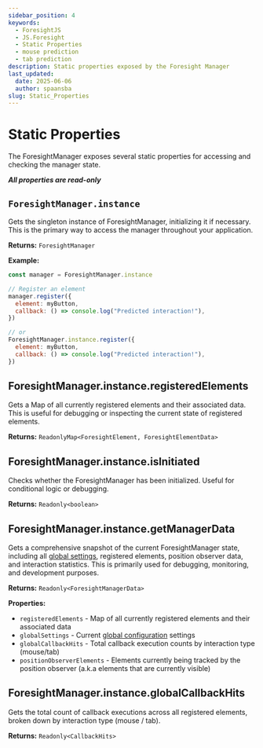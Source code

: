 ```yaml
---
sidebar_position: 4
keywords:
  - ForesightJS
  - JS.Foresight
  - Static Properties
  - mouse prediction
  - tab prediction
description: Static properties exposed by the Foresight Manager
last_updated:
  date: 2025-06-06
  author: spaansba
slug: Static_Properties
---
```


# Static Properties

The ForesightManager exposes several static properties for accessing and checking the manager state.

**_All properties are read-only_**

## `ForesightManager.instance`

Gets the singleton instance of ForesightManager, initializing it if necessary. This is the primary way to access the manager throughout your application.

**Returns:** `ForesightManager`

**Example:**

```javascript
const manager = ForesightManager.instance

// Register an element
manager.register({
  element: myButton,
  callback: () => console.log("Predicted interaction!"),
})

// or
ForesightManager.instance.register({
  element: myButton,
  callback: () => console.log("Predicted interaction!"),
})
```

## ForesightManager.instance.registeredElements

Gets a Map of all currently registered elements and their associated data. This is useful for debugging or inspecting the current state of registered elements.

**Returns:** `ReadonlyMap<ForesightElement, ForesightElementData>`

## ForesightManager.instance.isInitiated

Checks whether the ForesightManager has been initialized. Useful for conditional logic or debugging.

**Returns:** `Readonly<boolean>`

## ForesightManager.instance.getManagerData

Gets a comprehensive snapshot of the current ForesightManager state, including all [global settings](/docs/getting_started/config#global-configuration), registered elements, position observer data, and interaction statistics. This is primarily used for debugging, monitoring, and development purposes.

**Returns:** `Readonly<ForesightManagerData>`

**Properties:**

- `registeredElements` - Map of all currently registered elements and their associated data
- `globalSettings` - Current [global configuration](/docs/getting_started/config#global-configuration) settings
- `globalCallbackHits` - Total callback execution counts by interaction type (mouse/tab)
- `positionObserverElements` - Elements currently being tracked by the position observer (a.k.a elements that are currently visible)

## ForesightManager.instance.globalCallbackHits

Gets the total count of callback executions across all registered elements, broken down by interaction type (mouse / tab).

**Returns:** `Readonly<CallbackHits>`
